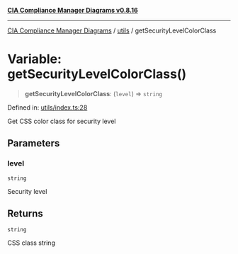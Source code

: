[**CIA Compliance Manager Diagrams v0.8.16**](../../README.md)

***

[CIA Compliance Manager Diagrams](../../modules.md) / [utils](../README.md) / getSecurityLevelColorClass

# Variable: getSecurityLevelColorClass()

> **getSecurityLevelColorClass**: (`level`) => `string`

Defined in: [utils/index.ts:28](https://github.com/Hack23/cia-compliance-manager/blob/96f4020424aba8c55d4fe94eddf596babc070968/src/utils/index.ts#L28)

Get CSS color class for security level

## Parameters

### level

`string`

Security level

## Returns

`string`

CSS class string
